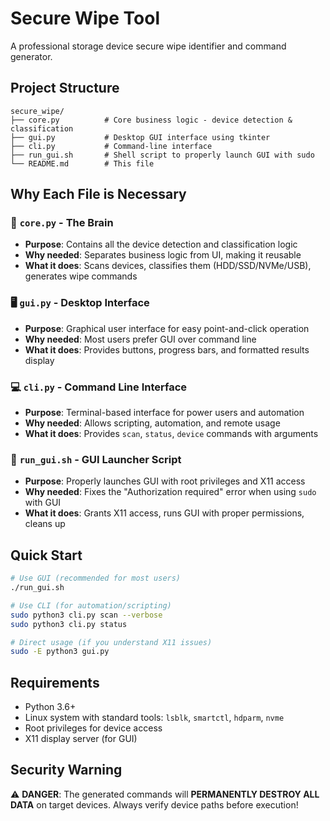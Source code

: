 # Secure Wipe Tool

A professional storage device secure wipe identifier and command generator.

## Project Structure

```
secure_wipe/
├── core.py          # Core business logic - device detection & classification
├── gui.py           # Desktop GUI interface using tkinter
├── cli.py           # Command-line interface  
├── run_gui.sh       # Shell script to properly launch GUI with sudo
└── README.md        # This file
```

## Why Each File is Necessary

### 🧠 `core.py` - The Brain
- **Purpose**: Contains all the device detection and classification logic
- **Why needed**: Separates business logic from UI, making it reusable
- **What it does**: Scans devices, classifies them (HDD/SSD/NVMe/USB), generates wipe commands

### 🖥️ `gui.py` - Desktop Interface  
- **Purpose**: Graphical user interface for easy point-and-click operation
- **Why needed**: Most users prefer GUI over command line
- **What it does**: Provides buttons, progress bars, and formatted results display

### 💻 `cli.py` - Command Line Interface
- **Purpose**: Terminal-based interface for power users and automation
- **Why needed**: Allows scripting, automation, and remote usage
- **What it does**: Provides `scan`, `status`, `device` commands with arguments

### 🚀 `run_gui.sh` - GUI Launcher Script
- **Purpose**: Properly launches GUI with root privileges and X11 access
- **Why needed**: Fixes the "Authorization required" error when using `sudo` with GUI
- **What it does**: Grants X11 access, runs GUI with proper permissions, cleans up

## Quick Start

```bash
# Use GUI (recommended for most users)
./run_gui.sh

# Use CLI (for automation/scripting)
sudo python3 cli.py scan --verbose
sudo python3 cli.py status

# Direct usage (if you understand X11 issues)
sudo -E python3 gui.py
```

## Requirements

- Python 3.6+
- Linux system with standard tools: `lsblk`, `smartctl`, `hdparm`, `nvme`
- Root privileges for device access
- X11 display server (for GUI)

## Security Warning

⚠️ **DANGER**: The generated commands will **PERMANENTLY DESTROY ALL DATA** on target devices. Always verify device paths before execution!
